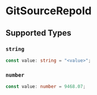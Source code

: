 # GitSourceRepoId


## Supported Types

### `string`

```typescript
const value: string = "<value>";
```

### `number`

```typescript
const value: number = 9468.07;
```

